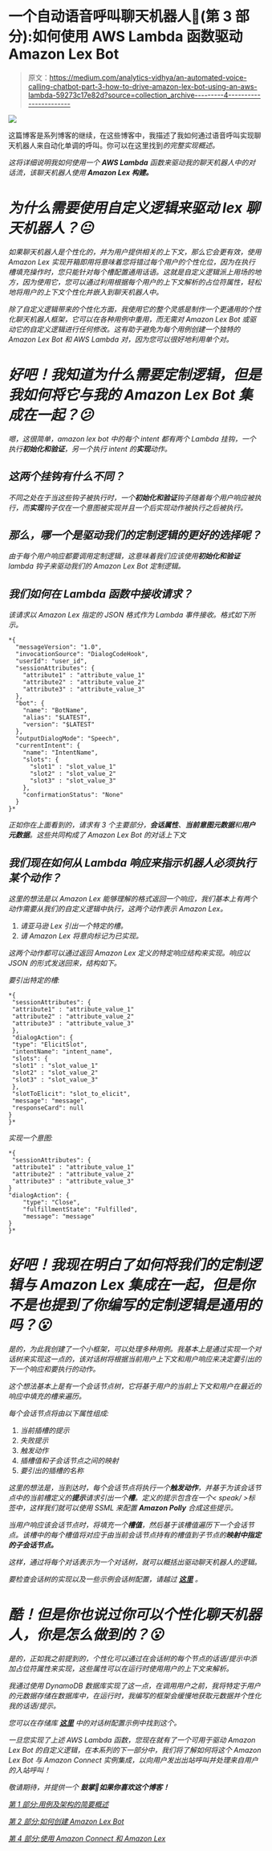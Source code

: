 # 一个自动语音呼叫聊天机器人📲(第 3 部分):如何使用 AWS Lambda 函数驱动 Amazon Lex Bot

> 原文：<https://medium.com/analytics-vidhya/an-automated-voice-calling-chatbot-part-3-how-to-drive-amazon-lex-bot-using-an-aws-lambda-59273c17e82d?source=collection_archive---------4----------------------->

![](img/035e7cacd8c6f83173fc19c0ba00a268.png)

这篇博客是系列博客的继续，在这些博客中，我描述了我如何通过语音呼叫实现聊天机器人来自动化单调的呼叫。你可以在这里找到[](/@abhi3072/an-automated-voice-calling-bot-using-amazon-lex-amazon-connect-amazon-polly-and-aws-lambda-1b72bf1e8f71)*的完整实现概述。*

*这将详细说明我如何使用一个 **AWS Lambda** 函数来驱动我的聊天机器人中的对话流，该聊天机器人使用 **Amazon Lex 构建。***

# *为什么需要使用自定义逻辑来驱动 lex 聊天机器人？😐*

*如果聊天机器人是个性化的，并为用户提供相关的上下文，那么它会更有效，使用 Amazon Lex 实现开箱即用将意味着您将错过每个用户的个性化位，因为在执行槽填充操作时，您只能针对每个槽配置通用话语。这就是自定义逻辑派上用场的地方，因为使用它，您可以通过利用根据每个用户的上下文解析的占位符属性，轻松地将用户的上下文个性化并嵌入到聊天机器人中。*

*除了自定义逻辑带来的个性化方面，我使用它的整个灵感是制作一个更通用的个性化聊天机器人框架，它可以在各种用例中重用，而无需对 Amazon Lex Bot 或驱动它的自定义逻辑进行任何修改。这有助于避免为每个用例创建一个独特的 Amazon Lex Bot 和 AWS Lambda 对，因为您可以很好地利用单个对。*

# *好吧！我知道为什么需要定制逻辑，但是我如何将它与我的 Amazon Lex Bot 集成在一起？😕*

*嗯，这很简单，amazon lex bot 中的每个 intent 都有两个 Lambda 挂钩，一个执行**初始化和验证**，另一个执行 intent 的**实现**动作。*

## *这两个挂钩有什么不同？*

*不同之处在于当这些钩子被执行时，一个**初始化和验证**钩子随着每个用户响应被执行，而**实现**钩子仅在一个意图被实现并且一个后实现动作被执行之后被执行。*

## *那么，哪一个是驱动我们的定制逻辑的更好的选择呢？*

*由于每个用户响应都要调用定制逻辑，这意味着我们应该使用**初始化和验证** lambda 钩子来驱动我们的 Amazon Lex Bot 定制逻辑。*

## *我们如何在 Lambda 函数中接收请求？*

*该请求以 Amazon Lex 指定的 JSON 格式作为 Lambda 事件接收。格式如下所示。*

```
*{
  "messageVersion": "1.0",
  "invocationSource": "DialogCodeHook",
  "userId": "user_id",
  "sessionAttributes": {
    "attribute1" : "attribute_value_1"
    "attribute2" : "attribute_value_2"
    "attribute3" : "attribute_value_3"
  },
  "bot": {
    "name": "BotName",
    "alias": "$LATEST",
    "version": "$LATEST"
  },
  "outputDialogMode": "Speech",
  "currentIntent": {
    "name": "IntentName",
    "slots": {
      "slot1" : "slot_value_1"
      "slot2" : "slot_value_2"
      "slot3" : "slot_value_3"
    },
    "confirmationStatus": "None"
  }
}*
```

*正如你在上面看到的，请求有 3 个主要部分，**会话属性**、**当前意图元数据**和**用户元数据**。这些共同构成了 Amazon Lex Bot 的对话上下文*

## *我们现在如何从 Lambda 响应来指示机器人必须执行某个动作？*

*这里的想法是以 Amazon Lex 能够理解的格式返回一个响应，我们基本上有两个动作需要从我们的自定义逻辑中执行，这两个动作表示 Amazon Lex。*

1.  *请亚马逊 Lex 引出一个特定的槽。*
2.  *请 Amazon Lex 将意向标记为已实现。*

*这两个动作都可以通过返回 Amazon Lex 定义的特定响应结构来实现。响应以 JSON 的形式发送回来，结构如下。*

*要引出特定的槽:*

```
*{
 "sessionAttributes": {
 "attribute1" : "attribute_value_1"
 "attribute2" : "attribute_value_2"
 "attribute3" : "attribute_value_3"
 },
 "dialogAction": {
 "type": "ElicitSlot",
 "intentName": "intent_name",
 "slots": {
 "slot1" : "slot_value_1"
 "slot2" : "slot_value_2"
 "slot3" : "slot_value_3"
 },
 "slotToElicit": "slot_to_elicit",
 "message": "message",
 "responseCard": null
}
}*
```

*实现一个意图:*

```
*{
 "sessionAttributes": {
 "attribute1" : "attribute_value_1"
 "attribute2" : "attribute_value_2"
 "attribute3" : "attribute_value_3"
}
"dialogAction": {
    "type": "Close",
    "fulfillmentState": "Fulfilled",
    "message": "message"
}
}*
```

# *好吧！我现在明白了如何将我们的定制逻辑与 Amazon Lex 集成在一起，但是你不是也提到了你编写的定制逻辑是通用的吗？😮*

*是的，为此我创建了一个小框架，可以处理多种用例。我基本上是通过实现一个对话树来实现这一点的，该对话树将根据当前用户上下文和用户响应来决定要引出的下一个响应和要执行的动作。*

*这个想法基本上是有一个会话节点树，它将基于用户的当前上下文和用户在最近的响应中填充的槽来遍历。*

*每个会话节点将由以下属性组成:*

1.  *当前插槽的提示*
2.  *失败提示*
3.  *触发动作*
4.  *插槽值和子会话节点之间的映射*
5.  *要引出的插槽的名称*

*这里的想法是，当到达时，每个会话节点将执行一个**触发动作**，并基于为该会话节点中的当前槽定义的**提示**请求引出一个**槽**。定义的提示包含在一个< speak/ >标签中，这样我们就可以使用 SSML 来配置 **Amazon Polly** 合成这些提示。*

*当用户响应该会话节点时，将填充一个**槽值**，然后基于该槽值遍历下一个会话节点。该槽中的每个槽值将对应于由当前会话节点持有的槽值到子节点的**映射中指定的子会话节点。***

*这样，通过将每个对话表示为一个对话树，就可以概括出驱动聊天机器人的逻辑。*

*要检查会话树的实现以及一些示例会话树配置，请越过 [***这里***](https://github.com/abhinavrohatgi30/an-automated-voice-calling-chatbot/tree/master/lambda/bot/chatbot-configs) 。*

# *酷！但是你也说过你可以个性化聊天机器人，你是怎么做到的？😮*

*是的，正如我之前提到的，个性化可以通过在会话树的每个节点的话语/提示中添加占位符属性来实现，这些属性可以在运行时使用用户的上下文来解析。*

*我通过使用 DynamoDB 数据库实现了这一点，在调用用户之前，我将特定于用户的元数据存储在数据库中，在运行时，我编写的框架会缓慢地获取元数据并个性化我的话语/提示。*

*您可以在存储库 [***这里***](https://github.com/abhinavrohatgi30/an-automated-voice-calling-chatbot/tree/master/lambda/bot/chatbot-configs) 中的对话树配置示例中找到这个。*

*一旦您实现了上述 AWS Lambda 函数，您现在就有了一个可用于驱动 Amazon Lex Bot 的自定义逻辑，在本系列的下一部分中，我们将了解如何将这个 Amazon Lex Bot 与 Amazon Connect 实例集成，以向用户发出出站呼叫并处理来自用户的入站呼叫！*

*敬请期待，并提供一个 ***鼓掌*👏如果你喜欢这个博客！***

*[第 1 部分:用例及架构的简要概述](/@abhi3072/an-automated-voice-calling-bot-using-amazon-lex-amazon-connect-amazon-polly-and-aws-lambda-1b72bf1e8f71)*

*[第 2 部分:如何创建 Amazon Lex Bot](/@abhi3072/an-automated-voice-calling-chatbot-part-2-how-to-create-the-chatbot-in-amazon-lex-ba4a2907e537)*

*[第 4 部分:使用 Amazon Connect 和 Amazon Lex](/@abhi3072/an-automated-voice-calling-chatbot-part-4-using-amazon-connect-with-amazon-lex-bfe5f680dbb9)*